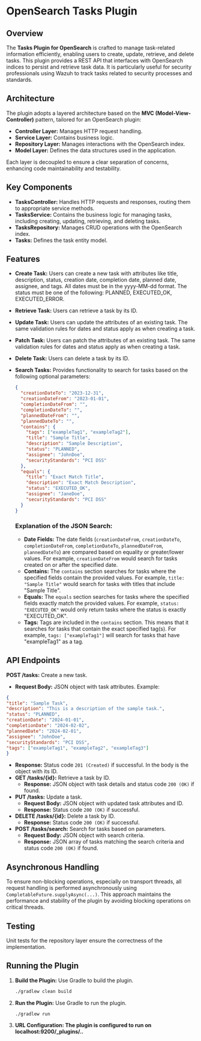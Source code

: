 # OpenSearch Tasks Plugin

## Overview
The **Tasks Plugin for OpenSearch** is crafted to manage task-related information efficiently, enabling users to create, update, retrieve, and delete tasks. This plugin provides a REST API that interfaces with OpenSearch indices to persist and retrieve task data. It is particularly useful for security professionals using Wazuh to track tasks related to security processes and standards.

## Architecture
The plugin adopts a layered architecture based on the **MVC (Model-View-Controller)** pattern, tailored for an OpenSearch plugin:

- **Controller Layer:** Manages HTTP request handling.
- **Service Layer:** Contains business logic.
- **Repository Layer:** Manages interactions with the OpenSearch index.
- **Model Layer:** Defines the data structures used in the application.

Each layer is decoupled to ensure a clear separation of concerns, enhancing code maintainability and testability.

## Key Components
- **TasksController:** Handles HTTP requests and responses, routing them to appropriate service methods.
- **TasksService:** Contains the business logic for managing tasks, including creating, updating, retrieving, and deleting tasks.
- **TasksRepository:** Manages CRUD operations with the OpenSearch index.
- **Tasks:** Defines the task entity model.

## Features
- **Create Task:** Users can create a new task with attributes like title, description, status, creation date, completion date, planned date, assignee, and tags. All dates must be in the yyyy-MM-dd format. The status must be one of the following: PLANNED, EXECUTED_OK, EXECUTED_ERROR.
- **Retrieve Task:** Users can retrieve a task by its ID.
- **Update Task:** Users can update the attributes of an existing task. The same validation rules for dates and status apply as when creating a task.
- **Patch Task:** Users can patch the attributes of an existing task. The same validation rules for dates and status apply as when creating a task.
- **Delete Task:** Users can delete a task by its ID.
- **Search Tasks:** Provides functionality to search for tasks based on the following optional parameters:

    ```json
    {
      "creationDateTo": "2023-12-31",
      "creationDateFrom": "2023-01-01",
      "completionDateFrom": "",
      "completionDateTo": "",
      "plannedDateFrom": "",
      "plannedDateTo": "",
      "contains": {
        "tags": ["exampleTag1", "exampleTag2"],
        "title": "Sample Title",
        "description": "Sample Description",
        "status": "PLANNED",
        "assignee": "JohnDoe",
        "securityStandards": "PCI DSS"
      },
      "equals": {
        "title": "Exact Match Title",
        "description": "Exact Match Description",
        "status": "EXECUTED_OK",
        "assignee": "JaneDoe",
        "securityStandards": "PCI DSS"
      }
    }
    ```

  ### Explanation of the JSON Search:
    - **Date Fields:** The date fields (`creationDateFrom`, `creationDateTo`, `completionDateFrom`, `completionDateTo`, `plannedDateFrom`, `plannedDateTo`) are compared based on equality or greater/lower values. For example, `creationDateFrom` would search for tasks created on or after the specified date.
    - **Contains:** The `contains` section searches for tasks where the specified fields contain the provided values. For example, `title: "Sample Title"` would search for tasks with titles that include "Sample Title".
    - **Equals:** The `equals` section searches for tasks where the specified fields exactly match the provided values. For example, `status: "EXECUTED_OK"` would only return tasks where the status is exactly "EXECUTED_OK".
    - **Tags:** Tags are included in the `contains` section. This means that it searches for tasks that contain the exact specified tag(s). For example, `tags: ["exampleTag1"]` will search for tasks that have "exampleTag1" as a tag.



## API Endpoints
**POST /tasks:** Create a new task.
- **Request Body:** JSON object with task attributes. Example:
```json
{
"title": "Sample Task",
"description": "This is a description of the sample task.",
"status": "PLANNED",
"creationDate": "2024-01-01",
"completionDate": "2024-02-02",
"plannedDate": "2024-02-01",
"assignee": "JohnDoe",
"securityStandards": "PCI DSS",
"tags": ["exampleTag1", "exampleTag2", "exampleTag3"]
}
```
- **Response:** Status code `201 (Created)` if successful. In the body is the object with its ID.
- **GET /tasks/{id}:** Retrieve a task by ID.
    - **Response:** JSON object with task details and status code `200 (OK)` if found.
- **PUT /tasks:** Update a task.
    - **Request Body:** JSON object with updated task attributes and ID.
    - **Response:** Status code `200 (OK)` if successful.
- **DELETE /tasks/{id}:** Delete a task by ID.
    - **Response:** Status code `200 (OK)` if successful.
- **POST /tasks/search:** Search for tasks based on parameters.
    - **Request Body:** JSON object with search criteria.
    - **Response:** JSON array of tasks matching the search criteria and status code `200 (OK)` if found.

## Asynchronous Handling
To ensure non-blocking operations, especially on transport threads, all request handling is performed asynchronously using `CompletableFuture.supplyAsync(...)`. This approach maintains the performance and stability of the plugin by avoiding blocking operations on critical threads.

## Testing
Unit tests for the repository layer ensure the correctness of the implementation.

## Running the Plugin
1. **Build the Plugin:** Use Gradle to build the plugin.
   ```bash
   ./gradlew clean build
2. **Run the Plugin:** Use Gradle to run the plugin.
   ```bash
   ./gradlew run
3. **URL Configuration: The plugin is configured to run on localhost:9200/_plugins/..**

